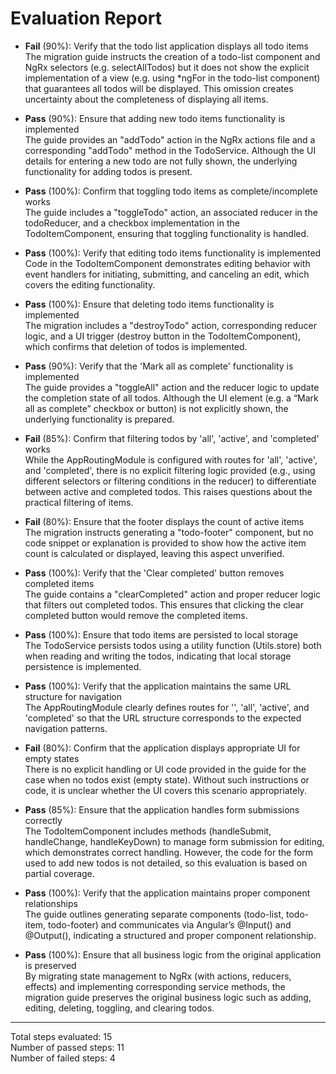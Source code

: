 # Evaluation Report

- **Fail** (90%): Verify that the todo list application displays all todo items  
  The migration guide instructs the creation of a todo-list component and NgRx selectors (e.g. selectAllTodos) but it does not show the explicit implementation of a view (e.g. using *ngFor in the todo-list component) that guarantees all todos will be displayed. This omission creates uncertainty about the completeness of displaying all items.

- **Pass** (90%): Ensure that adding new todo items functionality is implemented  
  The guide provides an "addTodo" action in the NgRx actions file and a corresponding "addTodo" method in the TodoService. Although the UI details for entering a new todo are not fully shown, the underlying functionality for adding todos is present.

- **Pass** (100%): Confirm that toggling todo items as complete/incomplete works  
  The guide includes a "toggleTodo" action, an associated reducer in the todoReducer, and a checkbox implementation in the TodoItemComponent, ensuring that toggling functionality is handled.

- **Pass** (100%): Verify that editing todo items functionality is implemented  
  Code in the TodoItemComponent demonstrates editing behavior with event handlers for initiating, submitting, and canceling an edit, which covers the editing functionality.

- **Pass** (100%): Ensure that deleting todo items functionality is implemented  
  The migration includes a "destroyTodo" action, corresponding reducer logic, and a UI trigger (destroy button in the TodoItemComponent), which confirms that deletion of todos is implemented.

- **Pass** (90%): Verify that the 'Mark all as complete' functionality is implemented  
  The guide provides a "toggleAll" action and the reducer logic to update the completion state of all todos. Although the UI element (e.g. a “Mark all as complete” checkbox or button) is not explicitly shown, the underlying functionality is prepared.

- **Fail** (85%): Confirm that filtering todos by 'all', 'active', and 'completed' works  
  While the AppRoutingModule is configured with routes for 'all', 'active', and 'completed', there is no explicit filtering logic provided (e.g., using different selectors or filtering conditions in the reducer) to differentiate between active and completed todos. This raises questions about the practical filtering of items.

- **Fail** (80%): Ensure that the footer displays the count of active items  
  The migration instructs generating a "todo-footer" component, but no code snippet or explanation is provided to show how the active item count is calculated or displayed, leaving this aspect unverified.

- **Pass** (100%): Verify that the 'Clear completed' button removes completed items  
  The guide contains a "clearCompleted" action and proper reducer logic that filters out completed todos. This ensures that clicking the clear completed button would remove the completed items.

- **Pass** (100%): Ensure that todo items are persisted to local storage  
  The TodoService persists todos using a utility function (Utils.store) both when reading and writing the todos, indicating that local storage persistence is implemented.

- **Pass** (100%): Verify that the application maintains the same URL structure for navigation  
  The AppRoutingModule clearly defines routes for '', 'all', 'active', and 'completed' so that the URL structure corresponds to the expected navigation patterns.

- **Fail** (80%): Confirm that the application displays appropriate UI for empty states  
  There is no explicit handling or UI code provided in the guide for the case when no todos exist (empty state). Without such instructions or code, it is unclear whether the UI covers this scenario appropriately.

- **Pass** (85%): Ensure that the application handles form submissions correctly  
  The TodoItemComponent includes methods (handleSubmit, handleChange, handleKeyDown) to manage form submission for editing, which demonstrates correct handling. However, the code for the form used to add new todos is not detailed, so this evaluation is based on partial coverage.

- **Pass** (100%): Verify that the application maintains proper component relationships  
  The guide outlines generating separate components (todo-list, todo-item, todo-footer) and communicates via Angular’s @Input() and @Output(), indicating a structured and proper component relationship.

- **Pass** (100%): Ensure that all business logic from the original application is preserved  
  By migrating state management to NgRx (with actions, reducers, effects) and implementing corresponding service methods, the migration guide preserves the original business logic such as adding, editing, deleting, toggling, and clearing todos.

---

Total steps evaluated: 15  
Number of passed steps: 11  
Number of failed steps: 4
